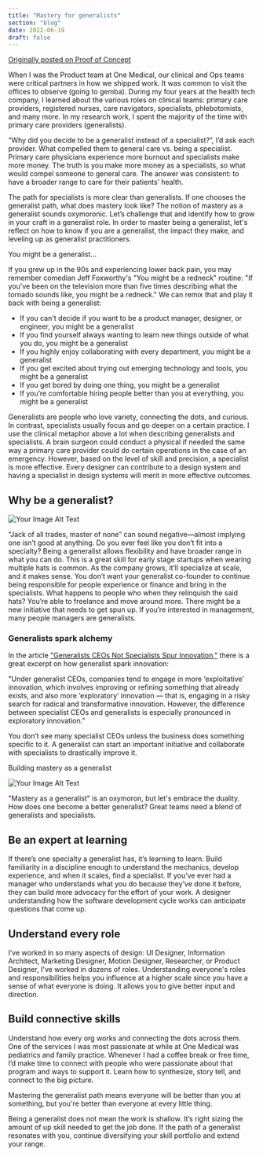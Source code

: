 ```yaml
---
title: "Mastery for generalists"
section: "blog"
date: 2022-06-19
draft: false
---
```


[Originally posted on Proof of Concept](https://www.proofofconcept.pub/p/mastery-for-generalists)

When I was the Product team at One Medical, our clinical and Ops teams were critical partners in how we shipped work. It was common to visit the offices to observe (going to gemba). During my four years at the health tech company, I learned about the various roles on clinical teams: primary care providers, registered nurses, care navigators, specialists, phlebotomists, and many more. In my research work, I spent the majority of the time with primary care providers (generalists).

“Why did you decide to be a generalist instead of a specialist?”, I’d ask each provider. What compelled them to general care vs. being a specialist. Primary care physicians experience more burnout and specialists make more money. The truth is you make more money as a specialists, so what would compel someone to general care. The answer was consistent: to have a broader range to care for their patients’ health.

The path for specialists is more clear than generalists. If one chooses the generalist path, what does mastery look like? The notion of mastery as a generalist sounds oxymoronic. Let’s challenge that and identify how to grow in your craft in a generalist role. In order to master being a generalist, let's reflect on how to know if you are a generalist, the impact they make, and leveling up as generalist practitioners.

You might be a generalist...

If you grew up in the 90s and experiencing lower back pain, you may remember comedian Jeff Foxworthy's "You might be a redneck" routine: "If you've been on the television more than five times describing what the tornado sounds like, you might be a redneck." We can remix that and play it back with being a generalist:

- If you can't decide if you want to be a product manager, designer, or engineer, you might be a generalist
- If you find yourself always wanting to learn new things outside of what you do, you might be a generalist
- If you highly enjoy collaborating with every department, you might be a generalist
- If you get excited about trying out emerging technology and tools, you might be a generalist
- If you get bored by doing one thing, you might be a generalist
- If you’re comfortable hiring people better than you at everything, you might be a generalist

Generalists are people who love variety, connecting the dots, and curious. In contrast, specialists usually focus and go deeper on a certain practice. I use the clinical metaphor above a lot when describing generalists and specialists. A brain surgeon could conduct a physical if needed the same way a primary care provider could do certain operations in the case of an emergency. However, based on the level of skill and precision, a specialist is more effective. Every designer can contribute to a design system and having a specialist in design systems will merit in more effective outcomes.

## Why be a generalist?

![Your Image Alt Text](/images/2022/06/2022-06-mastery-for-generalists-cover.png)

"Jack of all trades, master of none” can sound negative—almost implying one isn’t good at anything. Do you ever feel like you don’t fit into a specialty? Being a generalist allows flexibility and have broader range in what you can do. This is a great skill for early stage startups when wearing multiple hats is common. As the company grows, it’ll specialize at scale, and it makes sense. You don’t want your generalist co-founder to continue being responsible for people experience or finance and bring in the specialists. What happens to people who when they relinquish the said hats? You’re able to freelance and move around more. There might be a new initiative that needs to get spun up. If you’re interested in management, many people managers are generalists.

### Generalists spark alchemy

In the article ["Generalists CEOs Not Specialists Spur Innovation,"](http://ttps//www.ideasforleaders.com/ideas/generalist-ceos-not-specialists-spur-innovation) there is a great excerpt on how generalist spark innovation:

"Under generalist CEOs, companies tend to engage in more ‘exploitative’ innovation, which involves improving or refining something that already exists, and also more ‘exploratory’ innovation — that is, engaging in a risky search for radical and transformative innovation. However, the difference between specialist CEOs and generalists is especially pronounced in exploratory innovation."

You don’t see many specialist CEOs unless the business does something specific to it. A generalist can start an important initiative and collaborate with specialists to drastically improve it.

Building mastery as a generalist

![Your Image Alt Text](/images/2022/06/2022-06-mastery-for-generalists-1.png)

"Mastery as a generalist" is an oxymoron, but let's embrace the duality. How does one become a better generalist? Great teams need a blend of generalists and specialists.

## Be an expert at learning

If there’s one specialty a generalist has, it’s learning to learn. Build familiarity in a discipline enough to understand the mechanics, develop experience, and when it scales, find a specialist. If you’ve ever had a manager who understands what you do because they’ve done it before, they can build more advocacy for the effort of your work. A designer understanding how the software development cycle works can anticipate questions that come up.

## Understand every role

I’ve worked in so many aspects of design: UI Designer, Information Architect, Marketing Designer, Motion Designer, Researcher, or Product Designer, I've worked in dozens of roles. Understanding everyone's roles and responsibilities helps you influence at a higher scale since you have a sense of what everyone is doing. It allows you to give better input and direction.

## Build connective skills

Understand how every org works and connecting the dots across them. One of the services I was most passionate at while at One Medical was pediatrics and family practice. Whenever I had a coffee break or free time, I’d make time to connect with people who were passionate about that program and ways to support it. Learn how to synthesize, story tell, and connect to the big picture.

Mastering the generalist path means everyone will be better than you at something, but you're better than everyone at every little thing.

Being a generalist does not mean the work is shallow. It’s right sizing the amount of up skill needed to get the job done. If the path of a generalist resonates with you, continue diversifying your skill portfolio and extend your range.
